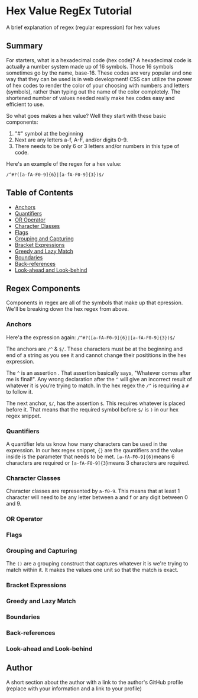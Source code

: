 # Hex Value RegEx Tutorial

A brief explanation of regex (regular expression) for hex values

## Summary

For starters, what is a hexadecimal code (hex code)? A hexadecimal code is actually a number system made up of 16 symbols. Those 16 symbols sometimes go by the name, base-16. These codes are very popular and one way that they can be used is in web development! CSS can utilize the power of hex codes to render the color of your choosing with numbers and letters (symbols), rather than typing out the name of the color completely. The shortened number of values needed really make hex codes easy and efficient to use.

So what goes makes a hex value? Well they start with these basic components:

1. "#" symbol at the beginning
2. Next are any letters a-f, A-F, and/or digits 0-9.
3. There needs to be only 6 or 3 letters and/or numbers in this type of code.

Here's an example of the regex for a hex value:

`/^#?([a-fA-F0-9]{6}|[a-fA-F0-9]{3})$/`

## Table of Contents

- [Anchors](#anchors)
- [Quantifiers](#quantifiers)
- [OR Operator](#or-operator)
- [Character Classes](#character-classes)
- [Flags](#flags)
- [Grouping and Capturing](#grouping-and-capturing)
- [Bracket Expressions](#bracket-expressions)
- [Greedy and Lazy Match](#greedy-and-lazy-match)
- [Boundaries](#boundaries)
- [Back-references](#back-references)
- [Look-ahead and Look-behind](#look-ahead-and-look-behind)

## Regex Components

Components in regex are all of the symbols that make up that epression. We'll be breaking down the hex regex from above.

### Anchors

Here'a the expression again: `/^#?([a-fA-F0-9]{6}|[a-fA-F0-9]{3})$/`

The anchors are `/^` & `$/`. These characters must be at the beginning and end of a string as you see it and cannot change their posititions in the hex expression.

The `^` is an assertion . That assertion basically says, "Whatever comes after me is final!". Any wrong declaration after the `^` will give an incorrect result of whatever it is you’re trying to match. In the hex regex the `/^` is requiring a `#` to follow it.

The next anchor, `$/`, has the assertion `$`. This requires whatever is placed before it. That means that the required symbol before `$/` is `)` in our hex regex snippet.

### Quantifiers

A quantifier lets us know how many characters can be used in the expression. In our hex regex snippet, `{}` are the qauntifiers and the value inside is the parameter that needs to be met. `[a-fA-F0-9]{6}`means 6 characters are required or `[a-fA-F0-9]{3}`means 3 characters are required.

### Character Classes

Character classes are represented by `a-f0-9`. This means that at least 1 character will need to be any letter between a and f or any digit between 0 and 9.

### OR Operator

### Flags

### Grouping and Capturing

The `()` are a grouping construct that captures whatever it is we're trying to match within it. It makes the values one unit so that the match is exact.

### Bracket Expressions

### Greedy and Lazy Match

### Boundaries

### Back-references

### Look-ahead and Look-behind

## Author

A short section about the author with a link to the author's GitHub profile (replace with your information and a link to your profile)
